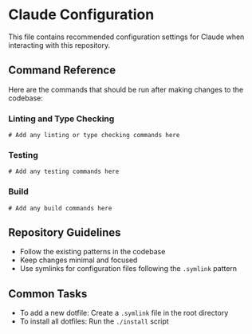 # Claude Configuration

This file contains recommended configuration settings for Claude when interacting with this repository.

## Command Reference

Here are the commands that should be run after making changes to the codebase:

### Linting and Type Checking
```
# Add any linting or type checking commands here
```

### Testing
```
# Add any testing commands here
```

### Build
```
# Add any build commands here
```

## Repository Guidelines

- Follow the existing patterns in the codebase
- Keep changes minimal and focused
- Use symlinks for configuration files following the `.symlink` pattern

## Common Tasks

- To add a new dotfile: Create a `.symlink` file in the root directory
- To install all dotfiles: Run the `./install` script